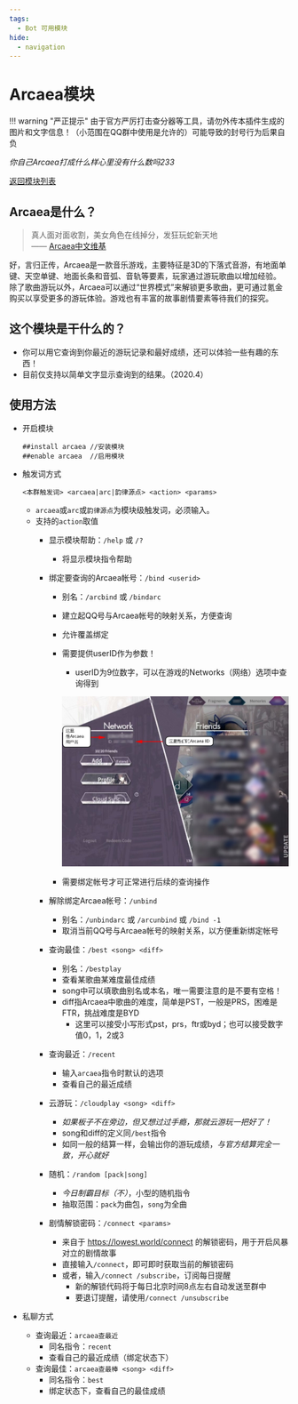 ```yaml
---
tags:
  - Bot 可用模块
hide:
  - navigation
---
```


# Arcaea模块

!!! warning "严正提示"
	由于官方严厉打击查分器等工具，请勿外传本插件生成的图片和文字信息！（小范围在QQ群中使用是允许的）可能导致的封号行为后果自负

*你自己Arcaea打成什么样心里没有什么数吗233*

[返回模块列表](index.md)

## Arcaea是什么？
> 真人面对面收割，美女角色在线掉分，发狂玩蛇新天地   
> 				    —— [Arcaea中文维基](https://wiki.arcaea.cn/index.php?title=%E9%A6%96%E9%A1%B5)					

好，言归正传，Arcaea是一款音乐游戏，主要特征是3D的下落式音游，有地面单键、天空单键、地面长条和音弧、音轨等要素，玩家通过游玩歌曲以增加经验。  
除了歌曲游玩以外，Arcaea可以通过“世界模式”来解锁更多歌曲，更可通过氪金购买以享受更多的游玩体验。游戏也有丰富的故事剧情要素等待我们的探究。

## 这个模块是干什么的？
* 你可以用它查询到你最近的游玩记录和最好成绩，还可以体验一些有趣的东西！
* 目前仅支持以简单文字显示查询到的结果。（2020.4）

## 使用方法
* 开启模块
	```text
	##install arcaea //安装模块
	##enable arcaea  //启用模块
	```
* 触发词方式
	```text
	<本群触发词> <arcaea|arc|韵律源点> <action> <params>
	```
	* `arcaea`或`arc`或`韵律源点`为模块级触发词，必须输入。
	* 支持的`action`取值
		- 显示模块帮助：`/help` 或 `/?`
			* 将显示模块指令帮助
		- 绑定要查询的Arcaea帐号：`/bind <userid>`
			* 别名：`/arcbind` 或 `/bindarc`
			* 建立起QQ号与Arcaea帐号的映射关系，方便查询
			* 允许覆盖绑定
			* 需要提供userID作为参数！
				- userID为9位数字，可以在游戏的Networks（网络）选项中查询得到

				![](../imgs/arcaea_id_help.jpg)

			* 需要绑定帐号才可正常进行后续的查询操作

		- 解除绑定Arcaea帐号：`/unbind`
			* 别名：`/unbindarc` 或 `/arcunbind` 或 `/bind -1`
			* 取消当前QQ号与Arcaea帐号的映射关系，以方便重新绑定帐号
		- 查询最佳：`/best <song> <diff>`
			* 别名：`/bestplay`
			* 查看某歌曲某难度最佳成绩
			* song中可以填歌曲别名或本名，唯一需要注意的是不要有空格！
			* diff指Arcaea中歌曲的难度，简单是PST，一般是PRS，困难是FTR，挑战难度是BYD
				- 这里可以接受小写形式pst，prs，ftr或byd；也可以接受数字值0，1，2或3
		- 查询最近：`/recent`
			* 输入`arcaea`指令时默认的选项
			* 查看自己的最近成绩
		- 云游玩：`/cloudplay <song> <diff>`
			* *如果板子不在旁边，但又想过过手瘾，那就云游玩一把好了！*
			* song和diff的定义同`/best`指令
			* 如同一般的结算一样，会输出你的游玩成绩，*与官方结算完全一致，开心就好*
		- 随机：`/random [pack|song]`
			* *今日制霸目标（不）*，小型的随机指令
			* 抽取范围：`pack`为曲包，`song`为全曲
		- 剧情解锁密码：`/connect <params>`
			* 来自于 https://lowest.world/connect 的解锁密码，用于开启风暴对立的剧情故事
			* 直接输入`/connect`，即可即时获取当前的解锁密码
			* 或者，输入`/connect /subscribe`，订阅每日提醒
				- 新的解锁代码将于每日北京时间8点左右自动发送至群中
				- 要退订提醒，请使用`/connect /unsubscribe`


* 私聊方式
	- 查询最近：`arcaea查最近`
		* 同名指令：`recent`
		* 查看自己的最近成绩（绑定状态下）
	- 查询最佳：`arcaea查最棒 <song> <diff>`
		* 同名指令：`best`
		* 绑定状态下，查看自己的最佳成绩
